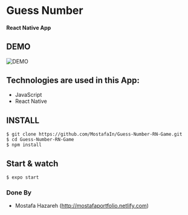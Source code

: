 # Guess Number
#### React Native App

## DEMO
![DEMO](Screen_Recording.gif)

## Technologies are used in this App:
 - JavaScript
 - React Native


 ## INSTALL 
    $ git clone https://github.com/MostafaIn/Guess-Number-RN-Game.git
    $ cd Guess-Number-RN-Game
    $ npm install

## Start & watch

    $ expo start



### Done By
- Mostafa Hazareh (http://mostafaportfolio.netlify.com)